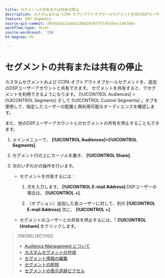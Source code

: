 ```yaml
---
title: セグメントの共有または共有の停止
description: カスタムまたは CCPA オプトアウトオブセールセグメントを他のDSPユーザーアカウントと共有または共有しない方法について説明します。
feature: DSP Segments
source-git-commit: 3059a5b211a8a219b02930f7f5763d5ec1467b8e
workflow-type: tm+mt
source-wordcount: '156'
ht-degree: 0%

---
```


# セグメントの共有または共有の停止

カスタムセグメントおよび CCPA オプトアウトオブセールセグメントを、追加のDSPユーザーアカウントと共有できます。 セグメントを共有すると、でセグメントを利用できるようになります。 [!UICONTROL Audiences] > [!UICONTROL Segments] そして [!UICONTROL Custom Segments] 」タブを使用して、指定したユーザーの配置と再利用可能なオーディエンスを確認します。

また、他のDSPユーザーアカウントとのセグメントの共有を停止することもできます。

1. メインメニューで、 **[!UICONTROL Audiences]>[!UICONTROL Segments]**.

1. セグメント行の上にカーソルを置き、 **[!UICONTROL Share]**.

1. 次のいずれかの操作を行います。

   * セグメントを共有するには：

      1. 次を入力します。 **[!UICONTROL E-mail Address]** DSPユーザーの場合は、 **[!UICONTROL +]**.

      1. （オプション）追加した各ユーザーに対して、別の **[!UICONTROL E-mail Address]** 次に、 **[!UICONTROL +]**.
   * セグメントのユーザーとの共有を停止するには、「 **[!UICONTROL Unshare]** をクリックします。


>[!MORELIKETHIS]
>
>* [Audience Management について](audience-about.md)
>* [カスタムセグメントの作成](custom-segment-create.md)
>* [セグメント情報の編集](segment-edit.md)
>* [セグメントの削除](segment-delete.md)
>* [セグメントの表示追跡ピクセル](segment-view-pixels.md)

